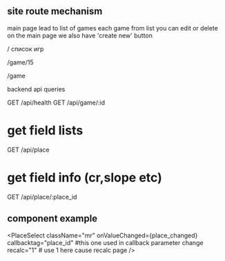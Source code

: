 site route mechanism
------------------------------------
main page lead to list of games
each game from list you can edit or delete
on the main page we also have 'create new' button


/ 
список игр

/game/15

/game






backend api queries

GET /api/health
GET /api/game/:id

# get field lists
GET /api/place
# get field info (cr,slope etc)
GET /api/place/:place_id



component example
------------------------------------
<PlaceSelect
          className="mr"
          onValueChanged={place_changed}
          callbacktag="place_id" #this one used in callback parameter change
          recalc="1" # use 1 here cause recalc page
        />


                  

